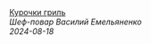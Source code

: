 <!--2024-08-18 06:10:58-->
<div class="yb">
  <a class="nodecor" href="/index.html?eda/kurochki_gril">
    <img class="preview" data-videoid="y0JFr5F5uVY" src="https://i2.ytimg.com/vi/y0JFr5F5uVY/hqdefault.jpg" align="middle" alt="">
  </a>
  <div class="inlbl text">
    <a class="nodecor" href="/index.html?eda/kurochki_gril">Курочки гриль</a><br>
    <i class="smaller2">Шеф-повар Василий Емельяненко</i><br>
    <i class="smaller3">2024-08-18</i>
  </div>
</div>

